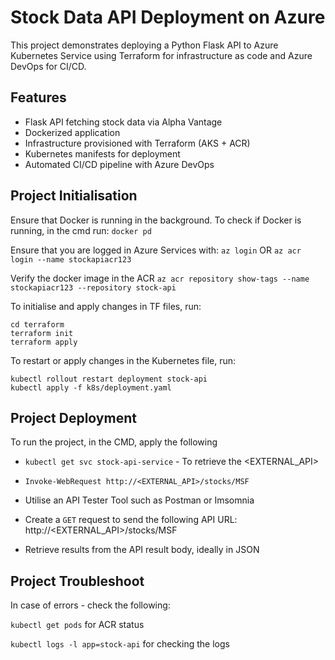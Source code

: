 # Stock Data API Deployment on Azure

This project demonstrates deploying a Python Flask API to Azure Kubernetes Service using Terraform for infrastructure as code and Azure DevOps for CI/CD.

## Features
- Flask API fetching stock data via Alpha Vantage
- Dockerized application
- Infrastructure provisioned with Terraform (AKS + ACR)
- Kubernetes manifests for deployment
- Automated CI/CD pipeline with Azure DevOps

## Project Initialisation  

Ensure that Docker is running in the background. 
To check if Docker is running, in the cmd run: 
```docker pd```

Ensure that you are logged in Azure Services with: 
```az login``` OR 
```az acr login --name stockapiacr123```

Verify the docker image in the ACR 
```az acr repository show-tags --name stockapiacr123 --repository stock-api```

To initialise and apply changes in TF files, run: 
```
cd terraform
terraform init
terraform apply
```

To restart or apply changes in the Kubernetes file, run: 
```
kubectl rollout restart deployment stock-api 
kubectl apply -f k8s/deployment.yaml
```

## Project Deployment 

To run the project, in the CMD, apply the following
- ```kubectl get svc stock-api-service``` - To retrieve the <EXTERNAL_API> 
- ```Invoke-WebRequest http://<EXTERNAL_API>/stocks/MSF```

- Utilise an API Tester Tool such as Postman or Imsomnia
- Create a ```GET``` request to send the following API URL: http://<EXTERNAL_API>/stocks/MSF
- Retrieve results from the API result body, ideally in JSON

## Project Troubleshoot 

In case of errors - check the following: 

```kubectl get pods``` for ACR status 

```kubectl logs -l app=stock-api``` for checking the logs




